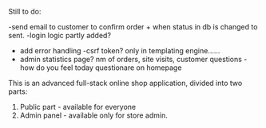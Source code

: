 Still to do:

-send email to customer to confirm order + when status in db is changed to sent.
-login logic partly added? 
- add error handling
-csrf token? only in templating engine......
- admin statistics page? nm of orders, site visits, customer questions
-how do you feel today questionare on homepage


This is an advanced full-stack online shop application, divided into two parts:
1. Public part - available for everyone
2. Admin panel - available only for store admin. 


